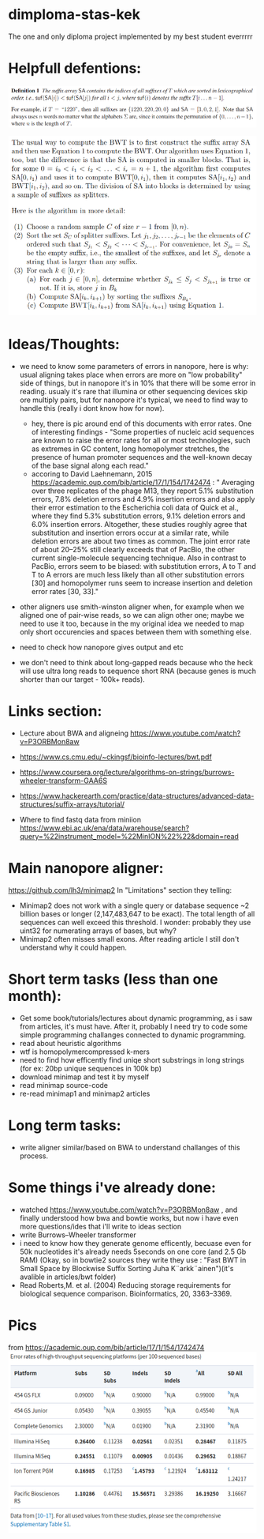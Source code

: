 # dimploma-stas-kek
The one and only diploma project implemented by my best student everrrrr




# Helpfull defentions:
![SA](/included/sa_defenition.png?raw=true "SA")

![bwt](/included/bwt_karkkainen.png?raw=true "bwt")








# Ideas/Thoughts:
- we need to know some parameters of errors in nanopore, here is why:
usual aligning takes place when errors are more on "low probability" side of things, but in nanopore it's in 10% that there will be some error in reading.
usualy it's rare that illumina or other sequencing devices skip ore multiply pairs, but for nanopore it's typical, we need to find way to handle this (really i dont know how for now).
	- hey, there is pic around end of this documents with error rates. One of interesting findings - "Some properties of nucleic acid sequences are known to raise the error rates for all or most technologies, such as extremes in GC content, long homopolymer stretches, the presence of human promoter sequences and the well-known decay of the base signal along each read."
	- accoring to David Laehnemann, 2015 <https://academic.oup.com/bib/article/17/1/154/1742474> : " Averaging over three replicates of the phage M13, they report 5.1% substitution errors, 7.8% deletion errors and 4.9% insertion errors and also apply their error estimation to the Escherichia coli data of Quick et al., where they find 5.3% substitution errors, 9.1% deletion errors and 6.0% insertion errors.
	Altogether, these studies roughly agree that substitution and insertion errors occur at a similar rate, while deletion errors are about two times as common. The joint error rate of about 20–25% still clearly exceeds that of PacBio, the other current single-molecule sequencing technique. Also in contrast to PacBio, errors seem to be biased: with substitution errors, A to T and T to A errors are much less likely than all other substitution errors [30] and homopolymer runs seem to increase insertion and deletion error rates [30, 33]."

- other aligners use smith-winston aligner when, for example when we aligned one of pair-wise reads, so we can align other one; maybe we need to use it too, because in the my original idea we needed to map only short occurencies and spaces between them with something else.
- need to check how nanopore gives output and etc
- we don't need to think about long-gapped reads because who the heck will use ultra long reads to sequence short RNA (because genes is much shorter than our target - 100k+ reads).





# Links section:
- Lecture about BWA and aligneing https://www.youtube.com/watch?v=P3ORBMon8aw
- https://www.cs.cmu.edu/~ckingsf/bioinfo-lectures/bwt.pdf
- https://www.coursera.org/lecture/algorithms-on-strings/burrows-wheeler-transform-GAA6S
- https://www.hackerearth.com/practice/data-structures/advanced-data-structures/suffix-arrays/tutorial/

- Where to find fastq data from miniion <https://www.ebi.ac.uk/ena/data/warehouse/search?query=%22instrument_model=%22MinION%22%22&domain=read>




# Main nanopore aligner:
<https://github.com/lh3/minimap2>
In "Limitations" section they telling:
- Minimap2 does not work with a single query or database sequence ~2 billion bases or longer (2,147,483,647 to be exact). The total length of all sequences can well exceed this threshold.
I wonder: probably they use uint32 for numerating arrays of bases, but why?
- Minimap2 often misses small exons.
After reading article I still don't understand why it could happen.




# Short term tasks (less than one month):
- Get some book/tutorials/lectures about dynamic programming, as i saw from articles, it's must have. After it, probably I need try to code some simple programming challanges connected to dynamic programming.
- read about heuristic algorithms
- wtf is homopolymercompressed k-mers
- need to find how efficently find uniqe short substrings in long strings (for ex: 20bp unique sequences in 100k bp)
- download minimap and test it by myself
- read minimap source-code
- re-read minimap1 and minimap2 articles


# Long term tasks:
- write aligner similar/based on BWA to understand challanges of this process.



# Some things i've already done:
- watched https://www.youtube.com/watch?v=P3ORBMon8aw , and finally understood how bwa and bowtie works, but now i have even more questions/ides that i'll write to ideas section
- write Burrows–Wheeler transformer
- i need to know how they generate genome efficently, becuase even for 50k nucleotides it's already needs 5seconds on one core (and 2.5 Gb RAM)
(Okay, so in bowtie2 sources they write they use : "Fast BWT in Small Space by Blockwise Suffix Sorting Juha K¨arkk¨ainen")(it's avalible in articles/bwt folder)
- Read Roberts,M. et al. (2004) Reducing storage requirements for biological sequence comparison. Bioinformatics, 20, 3363–3369.





# Pics
from <https://academic.oup.com/bib/article/17/1/154/1742474>
![erorrates](/included/error_rates.png?raw=true "errorrates")
